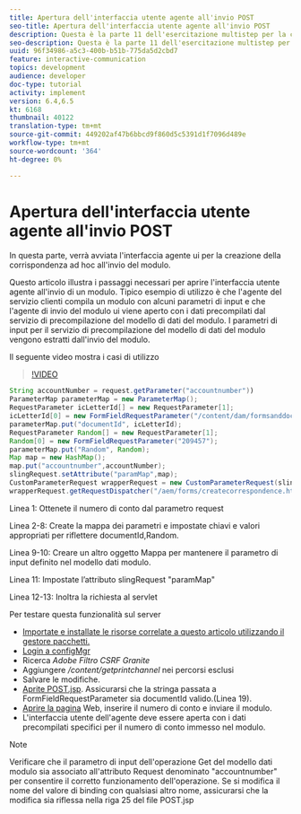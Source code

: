 ```yaml
---
title: Apertura dell'interfaccia utente agente all'invio POST
seo-title: Apertura dell'interfaccia utente agente all'invio POST
description: Questa è la parte 11 dell'esercitazione multistep per la creazione del primo documento di comunicazione interattiva per il canale di stampa. In questa parte, verrà avviata l'interfaccia agente ui per la creazione della corrispondenza ad hoc all'invio del modulo.
seo-description: Questa è la parte 11 dell'esercitazione multistep per la creazione del primo documento di comunicazione interattiva per il canale di stampa. In questa parte, verrà avviata l'interfaccia agente ui per la creazione della corrispondenza ad hoc all'invio del modulo.
uuid: 96f34986-a5c3-400b-b51b-775da5d2cbd7
feature: interactive-communication
topics: development
audience: developer
doc-type: tutorial
activity: implement
version: 6.4,6.5
kt: 6168
thumbnail: 40122
translation-type: tm+mt
source-git-commit: 449202af47b6bbcd9f860d5c5391d1f7096d489e
workflow-type: tm+mt
source-wordcount: '364'
ht-degree: 0%

---
```



# Apertura dell&#39;interfaccia utente agente all&#39;invio POST

In questa parte, verrà avviata l&#39;interfaccia agente ui per la creazione della corrispondenza ad hoc all&#39;invio del modulo.

Questo articolo illustra i passaggi necessari per aprire l&#39;interfaccia utente agente all&#39;invio di un modulo. Tipico esempio di utilizzo è che l&#39;agente del servizio clienti compila un modulo con alcuni parametri di input e che l&#39;agente di invio del modulo ui viene aperto con i dati precompilati dal servizio di precompilazione del modello di dati del modulo. I parametri di input per il servizio di precompilazione del modello di dati del modulo vengono estratti dall&#39;invio del modulo.

Il seguente video mostra i casi di utilizzo

>[!VIDEO](https://video.tv.adobe.com/v/40122/?quality=9&learn=on)

```java
String accountNumber = request.getParameter("accountnumber"))
ParameterMap parameterMap = new ParameterMap();
RequestParameter icLetterId[] = new RequestParameter[1];
icLetterId[0] = new FormFieldRequestParameter("/content/dam/formsanddocuments/retirementstatementprint");
parameterMap.put("documentId", icLetterId);
RequestParameter Random[] = new RequestParameter[1];
Random[0] = new FormFieldRequestParameter("209457");
parameterMap.put("Random", Random);
Map map = new HashMap();
map.put("accountnumber",accountNumber);
slingRequest.setAttribute("paramMap",map);
CustomParameterRequest wrapperRequest = new CustomParameterRequest(slingRequest,parameterMap,"GET");
wrapperRequest.getRequestDispatcher("/aem/forms/createcorrespondence.html").include(wrapperRequest, response);
```

Linea 1: Ottenete il numero di conto dal parametro request

Linea 2-8: Create la mappa dei parametri e impostate chiavi e valori appropriati per riflettere documentId,Random.

Linea 9-10: Creare un altro oggetto Mappa per mantenere il parametro di input definito nel modello dati modulo.

Linea 11: Impostate l’attributo slingRequest &quot;paramMap&quot;

Linea 12-13: Inoltra la richiesta al servlet

Per testare questa funzionalità sul server

* [Importate e installate le risorse correlate a questo articolo utilizzando il gestore pacchetti.](assets/launch-agent-ui.zip)
* [Login a configMgr](http://localhost:4502/system/console/configMgr)
* Ricerca _Adobe Filtro CSRF Granite_
* Aggiungere _/content/getprintchannel_ nei percorsi esclusi
* Salvare le modifiche.
* [Aprite POST.jsp](http://localhost:4502/apps/AEMForms/openprintchannel/POST.jsp). Assicurarsi che la stringa passata a FormFieldRequestParameter sia documentId valido.(Linea 19).
* [Aprire la pagina](http://localhost:4502/content/OpenPrintChannel.html) Web, inserire il numero di conto e inviare il modulo.
* L&#39;interfaccia utente dell&#39;agente deve essere aperta con i dati precompilati specifici per il numero di conto immesso nel modulo.

>[!NOTE]
>
>Verificare che il parametro di input dell&#39;operazione Get del modello dati modulo sia associato all&#39;attributo Request denominato &quot;accountnumber&quot; per consentire il corretto funzionamento dell&#39;operazione. Se si modifica il nome del valore di binding con qualsiasi altro nome, assicurarsi che la modifica sia riflessa nella riga 25 del file POST.jsp

